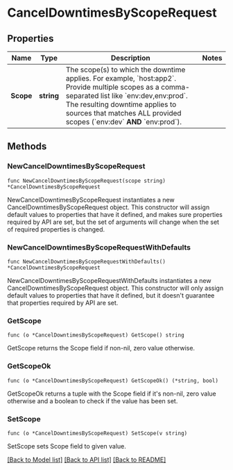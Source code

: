 # CancelDowntimesByScopeRequest

## Properties

| Name      | Type       | Description                                                                                                                                                                                                                                                                                         | Notes |
| --------- | ---------- | --------------------------------------------------------------------------------------------------------------------------------------------------------------------------------------------------------------------------------------------------------------------------------------------------- | ----- |
| **Scope** | **string** | The scope(s) to which the downtime applies. For example, &#x60;host:app2&#x60;. Provide multiple scopes as a comma-separated list like &#x60;env:dev,env:prod&#x60;. The resulting downtime applies to sources that matches ALL provided scopes (&#x60;env:dev&#x60; **AND** &#x60;env:prod&#x60;). |

## Methods

### NewCancelDowntimesByScopeRequest

`func NewCancelDowntimesByScopeRequest(scope string) *CancelDowntimesByScopeRequest`

NewCancelDowntimesByScopeRequest instantiates a new CancelDowntimesByScopeRequest object.
This constructor will assign default values to properties that have it defined,
and makes sure properties required by API are set, but the set of arguments
will change when the set of required properties is changed.

### NewCancelDowntimesByScopeRequestWithDefaults

`func NewCancelDowntimesByScopeRequestWithDefaults() *CancelDowntimesByScopeRequest`

NewCancelDowntimesByScopeRequestWithDefaults instantiates a new CancelDowntimesByScopeRequest object.
This constructor will only assign default values to properties that have it defined,
but it doesn't guarantee that properties required by API are set.

### GetScope

`func (o *CancelDowntimesByScopeRequest) GetScope() string`

GetScope returns the Scope field if non-nil, zero value otherwise.

### GetScopeOk

`func (o *CancelDowntimesByScopeRequest) GetScopeOk() (*string, bool)`

GetScopeOk returns a tuple with the Scope field if it's non-nil, zero value otherwise
and a boolean to check if the value has been set.

### SetScope

`func (o *CancelDowntimesByScopeRequest) SetScope(v string)`

SetScope sets Scope field to given value.

[[Back to Model list]](../README.md#documentation-for-models) [[Back to API list]](../README.md#documentation-for-api-endpoints) [[Back to README]](../README.md)
